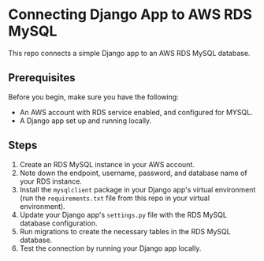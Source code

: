 # Connecting Django App to AWS RDS MySQL

This repo connects a simple Django app to an AWS RDS MySQL database.

## Prerequisites

Before you begin, make sure you have the following:

- An AWS account with RDS service enabled, and configured for MYSQL.
- A Django app set up and running locally.

## Steps

1. Create an RDS MySQL instance in your AWS account.
2. Note down the endpoint, username, password, and database name of your RDS instance.
3. Install the `mysqlclient` package in your Django app's virtual environment (run the `requirements.txt` file from this repo in your virtual environment).
4. Update your Django app's `settings.py` file with the RDS MySQL database configuration.
5. Run migrations to create the necessary tables in the RDS MySQL database.
6. Test the connection by running your Django app locally.


